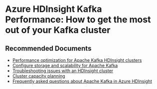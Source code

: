 <properties
    pageTitle="Kafka Performance: How to get the most out of your Kafka cluster"
    description="Kafka Performance: How to get the most out of your Kafka cluster"
    service="microsoft.hdinsight"
    resource="clusters"
    authors="dhgoelmsft"
    ms.author="deeptivu"
    displayOrder=""
    selfHelpType="Generic"
    supportTopicIds="32636470"
    resourceTags=""
    productPesIds="15078"
    cloudEnvironments="public, Fairfax"
    articleId="hdinsight-kafka-performance"
	ownershipId="AzureData_HDInsight"
/>

# Azure HDInsight Kafka Performance: How to get the most out of your Kafka cluster

## **Recommended Documents**

* [Performance optimization for Apache Kafka HDInsight clusters](https://docs.microsoft.com/azure/hdinsight/kafka/apache-kafka-performance-tuning)
* [Configure storage and scalability for Apache Kafka](https://docs.microsoft.com/azure/hdinsight/kafka/apache-kafka-scalability)
* [Troubleshooting issues with an HDInsight cluster](https://docs.microsoft.com/azure/hdinsight/hdinsight-troubleshoot-failed-cluster)
* [Cluster capacity planning](https://docs.microsoft.com/azure/hdinsight/hdinsight-capacity-planning)
* [Frequently asked questions about Apache Kafka in Azure HDInsight](https://docs.microsoft.com/azure/hdinsight/kafka/kafka-faq)
